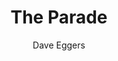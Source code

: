 ---
title: "The Parade"
author: "Dave Eggers"
isbn: "0735277524"
isbn13: "9780735277526"
rating: "5"
publisher: "Knopf Canada"
pages: "192"
publishYear: "2019"
read: "2019"
goodreads_id: "40819224"
language: "en"
---